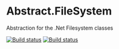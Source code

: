 # Abstract.FileSystem
Abstraction for the .Net Filesystem classes

[![Build status](https://img.shields.io/appveyor/build/chriswalpen/Abstract.FileSystem/master?label=Master&logo=appveyor&style=for-the-badge)](https://ci.appveyor.com/project/chriswalpen/Abstract.FileSystem/branch/master)
[![Build status](https://img.shields.io/appveyor/build/chriswalpen/Abstract.FileSystem/dev?label=Dev&logo=appveyor&style=for-the-badge)](https://ci.appveyor.com/project/chriswalpen/Abstract.FileSystem/branch/dev)

